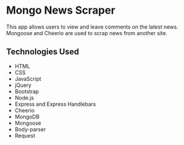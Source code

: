 # Mongo News Scraper

This app allows users to view and leave comments on the latest news. Mongoose and Cheerio are used to scrap news from another site.

## Technologies Used

* HTML
* CSS
* JavaScript
* jQuery
* Bootstrap
* Node.js
* Express and Express Handlebars
* Cheerio
* MongoDB
* Mongoose
* Body-parser
* Request